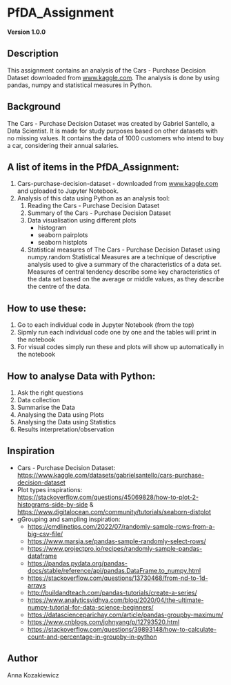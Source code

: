 # PfDA_Assignment

**Version 1.0.0**

## Description
This assignment contains an analysis of the Cars - Purchase Decision Dataset downloaded from www.kaggle.com. The analysis is done by using pandas, numpy and statistical measures in Python. 

## Background
The Cars - Purchase Decision Dataset was created by Gabriel Santello, a Data Scientist. It is made for study purposes based on other datasets with no missing values. It contains the data of 1000 customers who intend to buy a car, considering their annual salaries.

## A list of items in the PfDA_Assignment:
1. Cars-purchase-decision-dataset - downloaded from www.kaggle.com and uploaded to Jupyter Notebook.
2. Analysis of this data using Python as an analysis tool:
    1. Reading the Cars - Purchase Decision Dataset
    2. Summary of the Cars - Purchase Decision Dataset
    3. Data visualisation using different plots
        - histogram
        - seaborn pairplots
        - seaborn histplots
    4. Statistical measures of The Cars - Purchase Decision Dataset using numpy.random
    Statistical Measures are a technique of descriptive analysis used to give a summary of the characteristics of a data set. Measures of central tendency describe some key characteristics of the data set based on the average or middle values, as they describe the centre of the data.

## How to use these:
1. Go to each individual code in Jupyter Notebook (from the top)
2. Sipmly run each individual code one by one and the tables will print in the notebook
3. For visual codes simply run these and plots will show up automatically in the notebook

## How to analyse Data with Python:
1. Ask the right questions
2. Data collection
3. Summarise the Data
4. Analysing the Data using Plots
5. Analysing the Data using Statistics
6. Results interpretation/observation

## Inspiration
- Cars - Purchase Decision Dataset: https://www.kaggle.com/datasets/gabrielsantello/cars-purchase-decision-dataset
- Plot types inspirations: https://stackoverflow.com/questions/45069828/how-to-plot-2-histograms-side-by-side & 
    	                   https://www.digitalocean.com/community/tutorials/seaborn-distplot
- gGrouping and sampling inspiration: 
    - https://cmdlinetips.com/2022/07/randomly-sample-rows-from-a-big-csv-file/
    - https://www.marsja.se/pandas-sample-randomly-select-rows/
    - https://www.projectpro.io/recipes/randomly-sample-pandas-dataframe
    - https://pandas.pydata.org/pandas-docs/stable/reference/api/pandas.DataFrame.to_numpy.html
    - https://stackoverflow.com/questions/13730468/from-nd-to-1d-arrays
    - http://buildandteach.com/pandas-tutorials/create-a-series/
    - https://www.analyticsvidhya.com/blog/2020/04/the-ultimate-numpy-tutorial-for-data-science-beginners/
    - https://datascienceparichay.com/article/pandas-groupby-maximum/
    - https://www.cnblogs.com/johnyang/p/12793520.html
    - https://stackoverflow.com/questions/39893148/how-to-calculate-count-and-percentage-in-groupby-in-python

## Author

Anna Kozakiewicz
